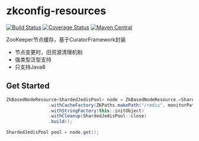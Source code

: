 zkconfig-resources
=======================
[![Build Status](https://travis-ci.org/PhantomThief/zkconfig-resources.svg)](https://travis-ci.org/PhantomThief/zkconfig-resources)
[![Coverage Status](https://coveralls.io/repos/github/PhantomThief/zkconfig-resources/badge.svg?branch=master)](https://coveralls.io/github/PhantomThief/zkconfig-resources?branch=master)
[![Maven Central](https://img.shields.io/maven-central/v/com.github.phantomthief/zkconfig-resources)](https://search.maven.org/artifact/com.github.phantomthief/zkconfig-resources/)

ZooKeeper节点缓存，基于CuratorFramework封装

* 节点变更时，旧资源清理机制
* 强类型泛型支持
* 只支持Java8

## Get Started

```Java
ZkBasedNodeResource<ShardedJedisPool> node = ZkBasedNodeResource.<ShardedJedisPool> newBuilder()
                .withCacheFactory(ZKPaths.makePath("/redis", monitorPath), ZkClientHolder::get)
                .withStringFactory(this::initObject)
                .withCleanup(ShardedJedisPool::close)
                .build();

ShardedJedisPool pool = node.get();                
```

